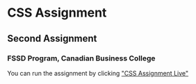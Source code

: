 # CSS Assignment
## Second Assignment
### FSSD Program, Canadian Business College
You can run the assignment by clicking ["CSS Assignment Live"](http://dariocharles.github.io/css-assignment/)
